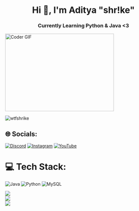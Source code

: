 <h1 align="center">Hi 👋, I'm Aditya "shr!ke"</h1>
<h3 align="center">Currently Learning Python & Java <3</h3>
<img alt="Coder GIF" height=250 width=350 src="https://cdn.dribbble.com/users/730703/screenshots/6581243/avento.gif" />
  
<p align="left"> <img src="https://komarev.com/ghpvc/?username=wtfshrike&label=Profile%20views&color=0e75b6&style=flat" alt="wtfshrike" /> </p>

## 🌐 Socials:
[![Discord](https://img.shields.io/badge/Discord-%237289DA.svg?logo=discord&logoColor=white)](https://discord.gg/5jrNmxpwZP) [![Instagram](https://img.shields.io/badge/Instagram-%23E4405F.svg?logo=Instagram&logoColor=white)](https://instagram.com/adi_shrike) [![YouTube](https://img.shields.io/badge/YouTube-%23FF0000.svg?logo=YouTube&logoColor=white)](https://www.youtube.com/c/shrikygaming) 

<!-- <h3 align="left">Connect with me:</h3>
<p align="left">


<a href="" target="blank"><img align="center" src="https://cdn.jsdelivr.net/npm/simple-icons@3.0.1/icons/instagram.svg" alt="adi_shrike" height="30" width="40" /></a>
<a href="https://www.youtube.com/c/shrikygaming" target="blank"><img align="center" src="https://raw.githubusercontent.com/rahuldkjain/github-profile-readme-generator/master/src/images/icons/Social/youtube.svg" alt="shrike" height="30" width="40" /></a>
<a href="" target="blank"><img align="center" src="[https://raw.githubusercontent.com/rahuldkjain/github-profile-readme-generator/master/src/images/icons/Social/discord.svg](https://img.shields.io/badge/Discord-%237289DA.svg)" alt="5jrNmxpwZP" height="30" width="40" /></a>
</p> -->
  # 💻 Tech Stack:
![Java](https://img.shields.io/badge/java-%23ED8B00.svg?style=for-the-badge&logo=java&logoColor=white) ![Python](https://img.shields.io/badge/python-3670A0?style=for-the-badge&logo=python&logoColor=ffdd54) ![MySQL](https://img.shields.io/badge/mysql-%2300f.svg?style=for-the-badge&logo=mysql&logoColor=white)



![](https://github-readme-stats.vercel.app/api?username=shrike&theme=dark&hide_border=false&include_all_commits=false&count_private=false)<br/>
![](https://github-readme-streak-stats.herokuapp.com/?user=shrike&theme=dark&hide_border=false)<br/>
![](https://github-readme-stats.vercel.app/api/top-langs/?username=shrike&theme=dark&hide_border=false&include_all_commits=false&count_private=false&layout=compact)


